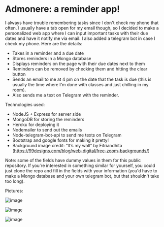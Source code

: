 # Admonere: a reminder app!

I always have trouble remembering tasks since I don't check my phone that often. I usually have a tab open for my email though, so I decided to make a personalized web app where I can input important tasks with their due dates and have it notify me via email. I also added a telegram bot in case I check my phone. Here are the details:

- Takes in a reminder and a due date
- Stores reminders in a Mongo database
- Displays reminders on the page with their due dates next to them
- Reminders can be removed by checking them and hitting the clear button
- Sends an email to me at 4 pm on the date that the task is due (this is usually the time where I'm done with classes and just chilling in my room).
- Also sends me a text on Telegram with the reminder.

Technologies used:
- NodeJS + Express for server side
- MongoDB for storing the reminders
- Heroku for deploying it
- Nodemailer to send out the emails
- Node-telegram-bot-api to send me texts on Telegram
- Bootstrap and google fonts for making it pretty!
- Background image credit: “It’s my wall” by Fitriandhita (https://99designs.com/blog/web-digital/free-zoom-backgrounds/)

Note: some of the fields have dummy values in them for this public repository. If you're interested in something similar for yourself, you could just clone the repo and fill in the fields with your information (you'd have to make a Mongo database and your own telegram bot, but that shouldn't take too long).

Pictures:

![image](https://user-images.githubusercontent.com/64035273/120855373-605fa780-c54c-11eb-8b6d-3480b8abf733.png)

![image](https://user-images.githubusercontent.com/64035273/120856222-7f126e00-c54d-11eb-9272-27a426820747.png)

![image](https://user-images.githubusercontent.com/64035273/120856444-e4fef580-c54d-11eb-808b-18ef408e2210.png)


